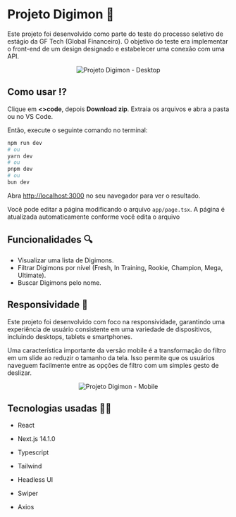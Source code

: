 # Projeto Digimon 🦖

Este projeto foi desenvolvido como parte do teste do processo seletivo de estágio da GF Tech (Global Financeiro). O objetivo do teste era implementar o front-end de um design designado e estabelecer uma conexão com uma API.

<div style="text-align:center">
  <img src="./public/gifs/gif-desktop.gif" alt="Projeto Digimon - Desktop">
</div>

## Como usar ⁉️
Clique em **<>code**, depois **Download zip**. Extraia os arquivos e abra a pasta ou no VS Code.

Então, execute o seguinte comando no terminal:

```bash
npm run dev
# ou
yarn dev
# ou
pnpm dev
# ou
bun dev
```

Abra [http://localhost:3000](http://localhost:3000) no seu navegador para ver o resultado.

Você pode editar a página modificando o arquivo `app/page.tsx`. A página é atualizada automaticamente conforme você edita o arquivo 

## Funcionalidades 🔍

* Visualizar uma lista de Digimons.
* Filtrar Digimons por nível (Fresh, In Training, Rookie, Champion, Mega, Ultimate).
* Buscar Digimons pelo nome.

## Responsividade 🤳

Este projeto foi desenvolvido com foco na responsividade, garantindo uma experiência de usuário consistente em uma variedade de dispositivos, incluindo desktops, tablets e smartphones. 

Uma característica importante da versão mobile é a transformação do filtro em um slide ao reduzir o tamanho da tela. Isso permite que os usuários naveguem facilmente entre as opções de filtro com um simples gesto de deslizar.

<div style="text-align:center">
  <img src="./public/gifs/gif-mobile.gif" alt="Projeto Digimon - Mobile">
</div>

## Tecnologias usadas 👩‍💻

* React

* Next.js 14.1.0

* Typescript

* Tailwind

* Headless UI

* Swiper

* Axios